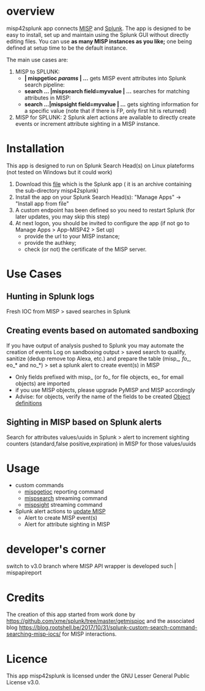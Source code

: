 # overview
misp42splunk app connects [MISP](http://www.misp-project.org/) and [Splunk](www.splunk.com).
The app is designed to be easy to install, set up and maintain using the Splunk GUI without directly editing files.
You can use **as many MISP instances as you like;** one being defined at setup time to be the default instance.

The main use cases are:
1. MISP to SPLUNK:
	- **| mispgetioc _params_ | ...** gets MISP event attributes into Splunk search pipeline: 
	- **search ... |mispsearch field=myvalue | ...** searches for matching attributes in MISP: 
	- **search ...|mispsight field=myvalue | ...** gets sighting information for a specific value (note that if there is FP, only first hit is returned)
2. MISP for SPLUNK: 2 Splunk alert actions are available to directly create events or increment attribute sighting in a MISP instance. 

# Installation
This app is designed to run on Splunk Search Head(s) on Linux plateforms (not tested on Windows but it could work)
1. Download this [file](misp42splunk.tar.gz) which is the Splunk app ( it is an archive containing the sub-directory misp42splunk)
3. Install the app on your Splunk Search Head(s): "Manage Apps" -> "Install app from file"
4. A custom endpoint has been defined so you need to restart Splunk (for later updates, you may skip this step)
5. At next logon, you should be invited to configure the app (if not go to Manage Apps > App-MISP42 > Set up) 
    - provide the url to your MISP instance;
    - provide the authkey;
    - check (or not) the certificate of the MISP server.

# Use Cases

## Hunting in Splunk logs
Fresh IOC from MISP > saved searches in Splunk 

## Creating events based on automated sandboxing
If you have output of analysis pushed to Splunk you may automate the creation of events
Log on sandboxing output > saved search to qualify, sanitize (dedup remove top Alexa, etc.) and prepare the table (misp_*, fo_*, eo_* and no_*) > set a splunk alert to create event(s) in MISP
* Only fields prefixed with misp_ (or fo_ for file objects, eo_ for email objects) are imported
* if you use MISP objects, please upgrade PyMISP and MISP accordingly
* Advise: for objects, verify the name of the fields to be created [Object definitions](https://github.com/MISP/misp-objects/tree/master/objects)

## Sighting in MISP based on Splunk alerts
Search for attributes values/uuids in Splunk > alert to increment sighting counters (standard,false positive,expiration) in MISP for those values/uuids 

# Usage
- custom commands
    * [mispgetioc](docs/mispgetioc.md) reporting command
    * [mispsearch](docs/mispsearch.md) streaming command
    * [mispsight](docs/mispsight.md) streaming command
- Splunk alert actions to [update MISP](docs/mispalerts.md)
    *  Alert to create MISP event(s)
    *  Alert for attribute sighting in MISP

# developer's corner
switch to v3.0 branch where MISP API wrapper is developed such | mispapireport

# Credits
The creation of this app started from work done by https://github.com/xme/splunk/tree/master/getmispioc and the associated blog https://blog.rootshell.be/2017/10/31/splunk-custom-search-command-searching-misp-iocs/ for MISP interactions.

# Licence
This app misp42splunk is licensed under the GNU Lesser General Public License v3.0.
